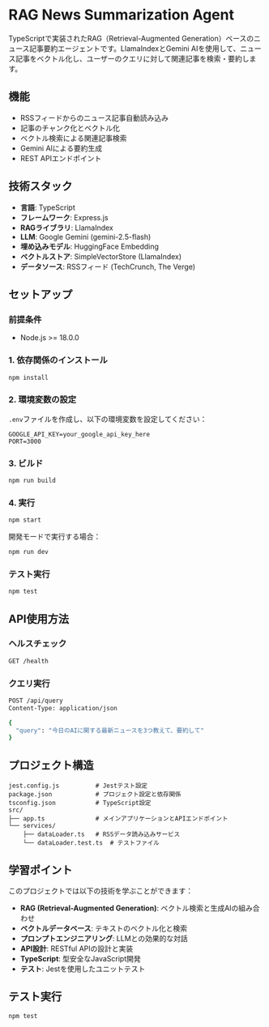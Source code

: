 # RAG News Summarization Agent

TypeScriptで実装されたRAG（Retrieval-Augmented Generation）ベースのニュース記事要約エージェントです。LlamaIndexとGemini AIを使用して、ニュース記事をベクトル化し、ユーザーのクエリに対して関連記事を検索・要約します。

## 機能

- RSSフィードからのニュース記事自動読み込み
- 記事のチャンク化とベクトル化
- ベクトル検索による関連記事検索
- Gemini AIによる要約生成
- REST APIエンドポイント

## 技術スタック

- **言語**: TypeScript
- **フレームワーク**: Express.js
- **RAGライブラリ**: LlamaIndex
- **LLM**: Google Gemini (gemini-2.5-flash)
- **埋め込みモデル**: HuggingFace Embedding
- **ベクトルストア**: SimpleVectorStore (LlamaIndex)
- **データソース**: RSSフィード (TechCrunch, The Verge)

## セットアップ

### 前提条件

- Node.js >= 18.0.0

### 1. 依存関係のインストール

```bash
npm install
```

### 2. 環境変数の設定

`.env`ファイルを作成し、以下の環境変数を設定してください：

```env
GOOGLE_API_KEY=your_google_api_key_here
PORT=3000
```

### 3. ビルド

```bash
npm run build
```

### 4. 実行

```bash
npm start
```

開発モードで実行する場合：

```bash
npm run dev
```

### テスト実行

```bash
npm test
```

## API使用方法

### ヘルスチェック

```bash
GET /health
```

### クエリ実行

```bash
POST /api/query
Content-Type: application/json

{
  "query": "今日のAIに関する最新ニュースを3つ教えて、要約して"
}
```

## プロジェクト構造

```
jest.config.js          # Jestテスト設定
package.json            # プロジェクト設定と依存関係
tsconfig.json           # TypeScript設定
src/
├── app.ts              # メインアプリケーションとAPIエンドポイント
└── services/
    ├── dataLoader.ts   # RSSデータ読み込みサービス
    └── dataLoader.test.ts  # テストファイル
```

## 学習ポイント

このプロジェクトでは以下の技術を学ぶことができます：

- **RAG (Retrieval-Augmented Generation)**: ベクトル検索と生成AIの組み合わせ
- **ベクトルデータベース**: テキストのベクトル化と検索
- **プロンプトエンジニアリング**: LLMとの効果的な対話
- **API設計**: RESTful APIの設計と実装
- **TypeScript**: 型安全なJavaScript開発
- **テスト**: Jestを使用したユニットテスト

## テスト実行

```bash
npm test
```
